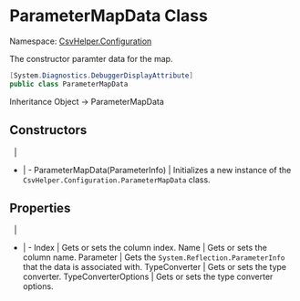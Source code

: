 # ParameterMapData Class

Namespace: [CsvHelper.Configuration](/api/CsvHelper.Configuration)

The constructor paramter data for the map.

```cs
[System.Diagnostics.DebuggerDisplayAttribute]
public class ParameterMapData 
```

Inheritance Object -> ParameterMapData

## Constructors
&nbsp; | &nbsp;
- | -
ParameterMapData(ParameterInfo) | Initializes a new instance of the ``CsvHelper.Configuration.ParameterMapData`` class.

## Properties
&nbsp; | &nbsp;
- | -
Index | Gets or sets the column index.
Name | Gets or sets the column name.
Parameter | Gets the ``System.Reflection.ParameterInfo`` that the data is associated with.
TypeConverter | Gets or sets the type converter.
TypeConverterOptions | Gets or sets the type converter options.
